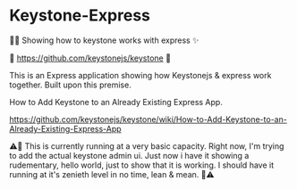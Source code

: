 # Keystone-Express
:rocket::sparkles: Showing how to keystone works with express :sparkles:

:key: https://github.com/keystonejs/keystone :key:



This is an Express application showing how Keystonejs & express work together. 
Built upon this premise. 

How to Add Keystone to an Already Existing Express App. 

https://github.com/keystonejs/keystone/wiki/How-to-Add-Keystone-to-an-Already-Existing-Express-App

:warning::construction:
This is currently running at a very basic capacity.
Right now, I'm trying to add the actual keystone admin ui.
Just now i have it showing a rudementary, hello world, just to show that it is working. 
I should have it running at it's zenieth level in no time, lean & mean. 
:construction::warning:
